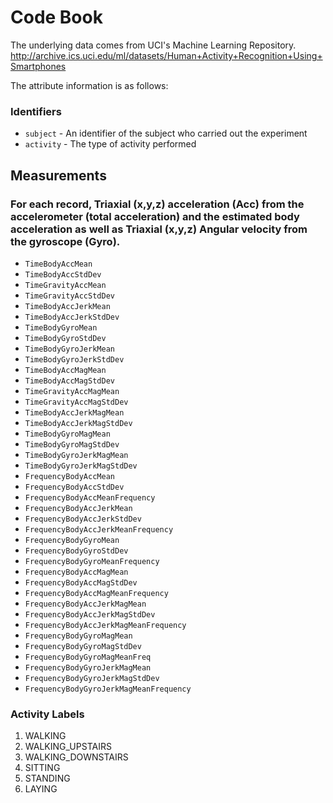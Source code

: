 # Code Book

The underlying data comes from UCI's Machine Learning Repository.
http://archive.ics.uci.edu/ml/datasets/Human+Activity+Recognition+Using+Smartphones

The attribute information is as follows:

### Identifiers

- `subject` - An identifier of the subject who carried out the experiment
- `activity` - The type of activity performed

## Measurements
### For each record, Triaxial (x,y,z) acceleration (Acc) from the accelerometer (total acceleration) and the estimated body acceleration as well as Triaxial (x,y,z) Angular velocity from the gyroscope (Gyro). 

* `TimeBodyAccMean`
* `TimeBodyAccStdDev`
* `TimeGravityAccMean`
* `TimeGravityAccStdDev`
* `TimeBodyAccJerkMean`
* `TimeBodyAccJerkStdDev`
* `TimeBodyGyroMean`
* `TimeBodyGyroStdDev`
* `TimeBodyGyroJerkMean`
* `TimeBodyGyroJerkStdDev`
* `TimeBodyAccMagMean`
* `TimeBodyAccMagStdDev`
* `TimeGravityAccMagMean`
* `TimeGravityAccMagStdDev`
* `TimeBodyAccJerkMagMean`
* `TimeBodyAccJerkMagStdDev`
* `TimeBodyGyroMagMean`
* `TimeBodyGyroMagStdDev`
* `TimeBodyGyroJerkMagMean`
* `TimeBodyGyroJerkMagStdDev`
* `FrequencyBodyAccMean`
* `FrequencyBodyAccStdDev`
* `FrequencyBodyAccMeanFrequency`
* `FrequencyBodyAccJerkMean`
* `FrequencyBodyAccJerkStdDev`
* `FrequencyBodyAccJerkMeanFrequency`
* `FrequencyBodyGyroMean`
* `FrequencyBodyGyroStdDev`
* `FrequencyBodyGyroMeanFrequency`
* `FrequencyBodyAccMagMean`
* `FrequencyBodyAccMagStdDev`
* `FrequencyBodyAccMagMeanFrequency`
* `FrequencyBodyAccJerkMagMean`
* `FrequencyBodyAccJerkMagStdDev`
* `FrequencyBodyAccJerkMagMeanFrequency`
* `FrequencyBodyGyroMagMean`
* `FrequencyBodyGyroMagStdDev`
* `FrequencyBodyGyroMagMeanFreq`
* `FrequencyBodyGyroJerkMagMean`
* `FrequencyBodyGyroJerkMagStdDev`
* `FrequencyBodyGyroJerkMagMeanFrequency`

### Activity Labels

1. WALKING
2. WALKING_UPSTAIRS
3. WALKING_DOWNSTAIRS
4. SITTING
5. STANDING
6. LAYING

